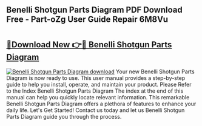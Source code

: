 ## Benelli Shotgun Parts Diagram PDF Download Free - Part-oZg User Guide Repair 6M8Vu

# <h2><a href="http://dflmqtv.blite.top/?on=Benelli+Shotgun+Parts+Diagram">🔗Download New 👉🔴 Benelli Shotgun Parts Diagram</a></h2>

[![Benelli Shotgun Parts Diagram download](https://i.imgur.com/lujVjoI.png)](http://dflmqtv.blite.top/?on=Benelli+Shotgun+Parts+Diagram)
Your new Benelli Shotgun Parts Diagram is now ready to use. This user manual provides a step-by-step guide to help you install, operate, and maintain your product. Please Refer to the Index Benelli Shotgun Parts Diagram The index at the end of this manual can help you quickly locate relevant information. This remarkable Benelli Shotgun Parts Diagram offers a plethora of features to enhance your daily life. Let's Get Started! Contact us today and let us Benelli Shotgun Parts Diagram guide you through the process.
